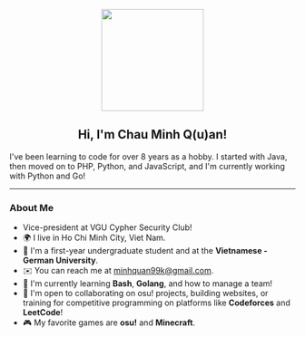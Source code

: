<p align="center">
  <img src="https://avatars.githubusercontent.com/callmeqan" width="180"/>
</p>
<h2 align="center">Hi, I'm Chau Minh Q(u)an!</h2>

I've been learning to code for over 8 years as a hobby. I started with Java, then moved on to PHP, Python, and JavaScript, and I'm currently working with Python and Go!

---

### About Me

- Vice-president at VGU Cypher Security Club!
- 🌍 I live in Ho Chi Minh City, Viet Nam.
- 🏫 I'm a first-year undergraduate student and at the **Vietnamese - German University**.
- ✉️ You can reach me at <a href="mailto:minhquan99k@gmail.com">minhquan99k@gmail.com</a>.
- 🧠 I'm currently learning **Bash**, **Golang**, and how to manage a team!
- 🤝 I'm open to collaborating on osu! projects, building websites, or training for competitive programming on platforms like **Codeforces** and **LeetCode**!
- 🎮 My favorite games are **osu!** and **Minecraft**.
